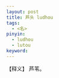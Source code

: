 ```yaml
---     
layout: post    
title: 芦头 ludhou      
tags:    
  - <名>    
pinyin:        
  - ludhou         
  - lutou        
keyword:      
---    
```


【释义】 芦苇。       
      